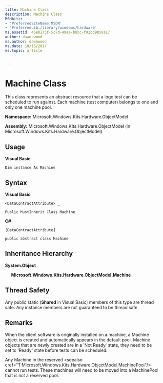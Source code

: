 ```yaml
---
title: Machine Class
description: Machine Class
MSHAttr:
- 'PreferredSiteName:MSDN'
- 'PreferredLib:/library/windows/hardware'
ms.assetid: 45e0175f-5c7d-49aa-b8bc-f92cd9858a17
author: dawn.wood
ms.author: dawnwood
ms.date: 10/15/2017
ms.topic: article


---
```


# Machine Class


This class represents an abstract resource that a logo test can be scheduled to run against. Each machine (test computer) belongs to one and only one machine pool.

**Namespace:** Microsoft.Windows.Kits.Hardware.ObjectModel

**Assembly:** Microsoft.Windows.Kits.Hardware.ObjectModel (in Microsoft.Windows.Kits.Hardware.ObjectModel)

## <span id="Usage"></span><span id="usage"></span><span id="USAGE"></span>Usage


**Visual Basic**

`Dim instance As Machine`

## <span id="Syntax"></span><span id="syntax"></span><span id="SYNTAX"></span>Syntax


**Visual Basic**

`<DataContractAttribute> _`

`Public MustInherit Class Machine`

**C#**

`[DataContractAttribute]`

`public abstract class Machine`

## <span id="Inheritance_Hierarchy"></span><span id="inheritance_hierarchy"></span><span id="INHERITANCE_HIERARCHY"></span>Inheritance Hierarchy


**System.Object**

     **Microsoft.Windows.Kits.Hardware.ObjectModel.Machine**

## <span id="Thread_Safety"></span><span id="thread_safety"></span><span id="THREAD_SAFETY"></span>Thread Safety


Any public static (**Shared** in Visual Basic) members of this type are thread safe. Any instance members are not guaranteed to be thread safe.

## <span id="Remarks"></span><span id="remarks"></span><span id="REMARKS"></span>Remarks


When the client software is originally installed on a machine, a Machine object is created and automatically appears in the default pool. Machine objects that are newly created are in a 'Not Ready' state, they need to be set to 'Ready' state before tests can be scheduled.

Any Machine in the reserved &lt;seealso cref="T:Microsoft.Windows.Kits.Hardware.ObjectModel.MachinePool"/&gt; cannot run tests. These machines will need to be moved into a MachinePool that is not a reserved pool.

 

 






